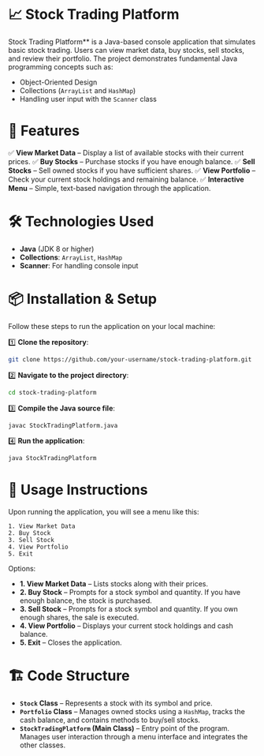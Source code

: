 #  📈 **Stock Trading Platform**

Stock Trading Platform** is a Java-based console application that simulates basic stock trading. Users can view market data, buy stocks, sell stocks, and review their portfolio. The project demonstrates fundamental Java programming concepts such as:

* Object-Oriented Design
* Collections (`ArrayList` and `HashMap`)
* Handling user input with the `Scanner` class

# 🚀 **Features**

✅ **View Market Data** – Display a list of available stocks with their current prices.
✅ **Buy Stocks** – Purchase stocks if you have enough balance.
✅ **Sell Stocks** – Sell owned stocks if you have sufficient shares.
✅ **View Portfolio** – Check your current stock holdings and remaining balance.
✅ **Interactive Menu** – Simple, text-based navigation through the application.

# 🛠️ **Technologies Used**

* **Java** (JDK 8 or higher)
* **Collections**: `ArrayList`, `HashMap`
* **Scanner**: For handling console input

# 📦 **Installation & Setup**

Follow these steps to run the application on your local machine:

1️⃣ **Clone the repository**:

```bash
git clone https://github.com/your-username/stock-trading-platform.git
```

2️⃣ **Navigate to the project directory**:

```bash
cd stock-trading-platform
```

3️⃣ **Compile the Java source file**:

```bash
javac StockTradingPlatform.java
```

4️⃣ **Run the application**:

```bash
java StockTradingPlatform
```

# 🧭 **Usage Instructions**

Upon running the application, you will see a menu like this:

```
1. View Market Data
2. Buy Stock
3. Sell Stock
4. View Portfolio
5. Exit
```

Options:

* **1. View Market Data** – Lists stocks along with their prices.
* **2. Buy Stock** – Prompts for a stock symbol and quantity. If you have enough balance, the stock is purchased.
* **3. Sell Stock** – Prompts for a stock symbol and quantity. If you own enough shares, the sale is executed.
* **4. View Portfolio** – Displays your current stock holdings and cash balance.
* **5. Exit** – Closes the application.

# 🏗️ **Code Structure**

* **`Stock` Class** – Represents a stock with its symbol and price.
* **`Portfolio` Class** – Manages owned stocks using a `HashMap`, tracks the cash balance, and contains methods to buy/sell stocks.
* **`StockTradingPlatform` (Main Class)** – Entry point of the program. Manages user interaction through a menu interface and integrates the other classes.


